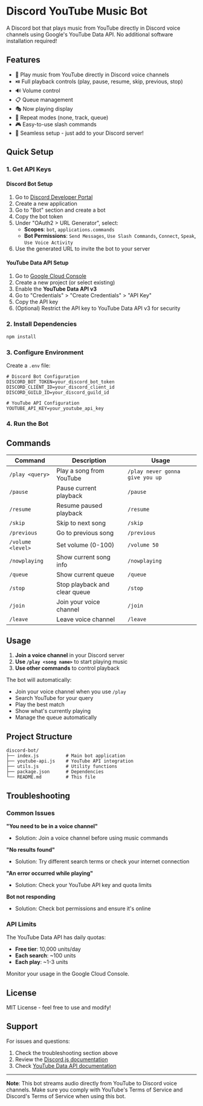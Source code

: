 # Discord YouTube Music Bot

A Discord bot that plays music from YouTube directly in Discord voice channels using Google's YouTube Data API. No additional software installation required!

## Features

- 🎵 Play music from YouTube directly in Discord voice channels
- ⏯️ Full playback controls (play, pause, resume, skip, previous, stop)
- 🔊 Volume control
- 📋 Queue management
- 🎭 Now playing display
- 🔄 Repeat modes (none, track, queue)
- 🎮 Easy-to-use slash commands
- 🚀 Seamless setup - just add to your Discord server!

## Quick Setup

### 1. Get API Keys

#### Discord Bot Setup
1. Go to [Discord Developer Portal](https://discord.com/developers/applications)
2. Create a new application
3. Go to "Bot" section and create a bot
4. Copy the bot token
5. Under "OAuth2 > URL Generator", select:
   - **Scopes**: `bot`, `applications.commands`
   - **Bot Permissions**: `Send Messages`, `Use Slash Commands`, `Connect`, `Speak`, `Use Voice Activity`
6. Use the generated URL to invite the bot to your server

#### YouTube Data API Setup
1. Go to [Google Cloud Console](https://console.cloud.google.com)
2. Create a new project (or select existing)
3. Enable the **YouTube Data API v3**
4. Go to "Credentials" > "Create Credentials" > "API Key"
5. Copy the API key
6. (Optional) Restrict the API key to YouTube Data API v3 for security

### 2. Install Dependencies

```bash
npm install
```

### 3. Configure Environment

Create a `.env` file:

```env
# Discord Bot Configuration
DISCORD_BOT_TOKEN=your_discord_bot_token
DISCORD_CLIENT_ID=your_discord_client_id
DISCORD_GUILD_ID=your_discord_guild_id

# YouTube API Configuration
YOUTUBE_API_KEY=your_youtube_api_key
```

### 4. Run the Bot

## Commands

| Command | Description | Usage |
|---------|-------------|--------|
| `/play <query>` | Play a song from YouTube | `/play never gonna give you up` |
| `/pause` | Pause current playback | `/pause` |
| `/resume` | Resume paused playback | `/resume` |
| `/skip` | Skip to next song | `/skip` |
| `/previous` | Go to previous song | `/previous` |
| `/volume <level>` | Set volume (0-100) | `/volume 50` |
| `/nowplaying` | Show current song info | `/nowplaying` |
| `/queue` | Show current queue | `/queue` |
| `/stop` | Stop playback and clear queue | `/stop` |
| `/join` | Join your voice channel | `/join` |
| `/leave` | Leave voice channel | `/leave` |

## Usage

1. **Join a voice channel** in your Discord server
2. **Use `/play <song name>`** to start playing music
3. **Use other commands** to control playback

The bot will automatically:
- Join your voice channel when you use `/play`
- Search YouTube for your query
- Play the best match
- Show what's currently playing
- Manage the queue automatically

## Project Structure

```
discord-bot/
├── index.js          # Main bot application
├── youtube-api.js    # YouTube API integration
├── utils.js          # Utility functions
├── package.json      # Dependencies
└── README.md         # This file
```

## Troubleshooting

### Common Issues

**"You need to be in a voice channel"**
- Solution: Join a voice channel before using music commands

**"No results found"**
- Solution: Try different search terms or check your internet connection

**"An error occurred while playing"**
- Solution: Check your YouTube API key and quota limits

**Bot not responding**
- Solution: Check bot permissions and ensure it's online

### API Limits

The YouTube Data API has daily quotas:
- **Free tier**: 10,000 units/day
- **Each search**: ~100 units
- **Each play**: ~1-3 units

Monitor your usage in the Google Cloud Console.

## License

MIT License - feel free to use and modify!

## Support

For issues and questions:
1. Check the troubleshooting section above
2. Review the [Discord.js documentation](https://discord.js.org/)
3. Check [YouTube Data API documentation](https://developers.google.com/youtube/v3)

---

**Note**: This bot streams audio directly from YouTube to Discord voice channels. Make sure you comply with YouTube's Terms of Service and Discord's Terms of Service when using this bot.

